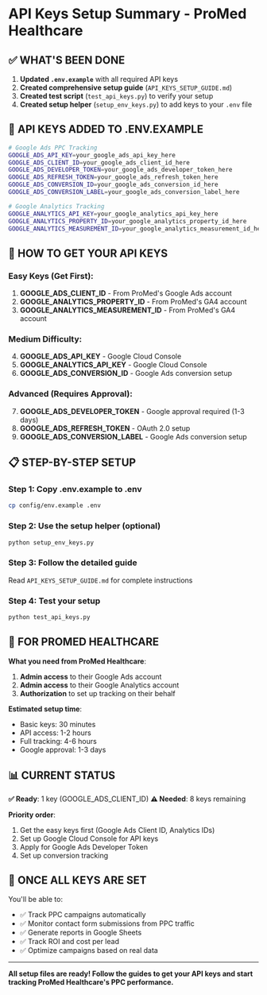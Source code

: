 # API Keys Setup Summary - ProMed Healthcare

## ✅ **WHAT'S BEEN DONE**

1. **Updated `.env.example`** with all required API keys
2. **Created comprehensive setup guide** (`API_KEYS_SETUP_GUIDE.md`)
3. **Created test script** (`test_api_keys.py`) to verify your setup
4. **Created setup helper** (`setup_env_keys.py`) to add keys to your `.env` file

## 🔑 **API KEYS ADDED TO .ENV.EXAMPLE**

```bash
# Google Ads PPC Tracking
GOOGLE_ADS_API_KEY=your_google_ads_api_key_here
GOOGLE_ADS_CLIENT_ID=your_google_ads_client_id_here
GOOGLE_ADS_DEVELOPER_TOKEN=your_google_ads_developer_token_here
GOOGLE_ADS_REFRESH_TOKEN=your_google_ads_refresh_token_here
GOOGLE_ADS_CONVERSION_ID=your_google_ads_conversion_id_here
GOOGLE_ADS_CONVERSION_LABEL=your_google_ads_conversion_label_here

# Google Analytics Tracking
GOOGLE_ANALYTICS_API_KEY=your_google_analytics_api_key_here
GOOGLE_ANALYTICS_PROPERTY_ID=your_google_analytics_property_id_here
GOOGLE_ANALYTICS_MEASUREMENT_ID=your_google_analytics_measurement_id_here
```

## 🚀 **HOW TO GET YOUR API KEYS**

### **Easy Keys (Get First)**:
1. **GOOGLE_ADS_CLIENT_ID** - From ProMed's Google Ads account
2. **GOOGLE_ANALYTICS_PROPERTY_ID** - From ProMed's GA4 account
3. **GOOGLE_ANALYTICS_MEASUREMENT_ID** - From ProMed's GA4 account

### **Medium Difficulty**:
4. **GOOGLE_ADS_API_KEY** - Google Cloud Console
5. **GOOGLE_ANALYTICS_API_KEY** - Google Cloud Console
6. **GOOGLE_ADS_CONVERSION_ID** - Google Ads conversion setup

### **Advanced (Requires Approval)**:
7. **GOOGLE_ADS_DEVELOPER_TOKEN** - Google approval required (1-3 days)
8. **GOOGLE_ADS_REFRESH_TOKEN** - OAuth 2.0 setup
9. **GOOGLE_ADS_CONVERSION_LABEL** - Google Ads conversion setup

## 📋 **STEP-BY-STEP SETUP**

### **Step 1: Copy .env.example to .env**
```bash
cp config/env.example .env
```

### **Step 2: Use the setup helper (optional)**
```bash
python setup_env_keys.py
```

### **Step 3: Follow the detailed guide**
Read `API_KEYS_SETUP_GUIDE.md` for complete instructions

### **Step 4: Test your setup**
```bash
python test_api_keys.py
```

## 🎯 **FOR PROMED HEALTHCARE**

**What you need from ProMed Healthcare**:
1. **Admin access** to their Google Ads account
2. **Admin access** to their Google Analytics account
3. **Authorization** to set up tracking on their behalf

**Estimated setup time**:
- Basic keys: 30 minutes
- API access: 1-2 hours
- Full tracking: 4-6 hours
- Google approval: 1-3 days

## 📊 **CURRENT STATUS**

**✅ Ready**: 1 key (GOOGLE_ADS_CLIENT_ID)
**⚠️ Needed**: 8 keys remaining

**Priority order**:
1. Get the easy keys first (Google Ads Client ID, Analytics IDs)
2. Set up Google Cloud Console for API keys
3. Apply for Google Ads Developer Token
4. Set up conversion tracking

## 🎯 **ONCE ALL KEYS ARE SET**

You'll be able to:
- ✅ Track PPC campaigns automatically
- ✅ Monitor contact form submissions from PPC traffic
- ✅ Generate reports in Google Sheets
- ✅ Track ROI and cost per lead
- ✅ Optimize campaigns based on real data

---

**All setup files are ready! Follow the guides to get your API keys and start tracking ProMed Healthcare's PPC performance.**
